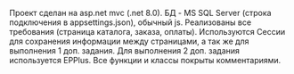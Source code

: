 Проект сделан на asp.net mvc (.net 8.0). 
БД - MS SQL Server (строка подключения в appsettings.json), обычный js.
Реализованы все требования (страница каталога, заказа, оплаты).
Используются Сессии для сохранения информации между страницами, а так же для выполнения 1 доп. задания.
Для выполнения 2 доп. задания используется EPPlus.
Все функции и классы покрыты комментариями.
